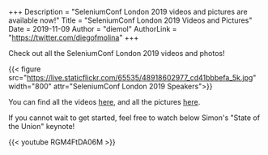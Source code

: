 +++
Description = "SeleniumConf London 2019 videos and pictures are available now!"
Title = "SeleniumConf London 2019 Videos and Pictures"
Date = 2019-11-09
Author = "diemol"
AuthorLink = "https://twitter.com/diegofmolina"
+++


Check out all the SeleniumConf London 2019 videos and photos!

{{< figure src="https://live.staticflickr.com/65535/48918602977_cd41bbbefa_5k.jpg" width="800" attr="SeleniumConf London 2019 Speakers">}}


You can find all the videos [here](https://www.youtube.com/playlist?list=PLRdSclUtJDYXLzxGo9yjcLPDuoNGWkj6t), and all the 
pictures [here](https://www.flickr.com/photos/whiteoctevents/albums/72157711392433853).


If you cannot wait to get started, feel free to watch below Simon's "State of the Union" keynote!


{{< youtube RGM4FtDA06M >}}



